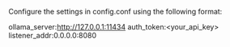 Configure the settings in config.conf using the following format:

ollama_server:http://127.0.0.1:11434
auth_token:<your_api_key>
listener_addr:0.0.0.0:8080

